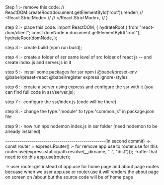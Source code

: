 Step 1 :- remove this code: // ReactDOM.createRoot(document.getElementById('root')).render( // <React.StrictMode> // // </React.StrictMode>, // )

step 2 :- place this code: import ReactDOM, { hydrateRoot } from "react-dom/client"; const domNode = document.getElementById("root"); hydrateRoot(domNode, );

step 3 :- create build (npm run build);

step 4 :- create a folder of ssr same level of src folder of react js -- and create index.js and server.js in it

step 5 :- install some packages for ssr npm i @babel/preset-env @babel/preset-react @babel/register express ignore-styles

step 6 :- create a server using express and configure the ssr with it (you can find full code in ssr/server.js);

step 7 :- configure the ssr/index.js (code will be there)

step 8 :- change the type:"module" to type:"common.js" in package.json file

step 9 :- now run npx nodemon index.js in ssr folder (need nodemon to be already installed)

--------------------------------------------------(in second commit)
-> const router = express.Router() :- for remove app.use to router.use for this  router.use(express.static(path.resolve(__dirname, "..", "dist")));
->after that need to do this app.use(router);

-> user router.get instead of app.use for home page and about page routes becuase when we user app.use or router.use it will renders the about page on screen on /about but the source code will be of home page